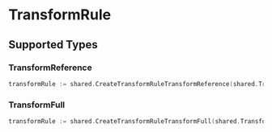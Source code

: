 # TransformRule


## Supported Types

### TransformReference

```go
transformRule := shared.CreateTransformRuleTransformReference(shared.TransformReference{/* values here */})
```

### TransformFull

```go
transformRule := shared.CreateTransformRuleTransformFull(shared.TransformFull{/* values here */})
```

